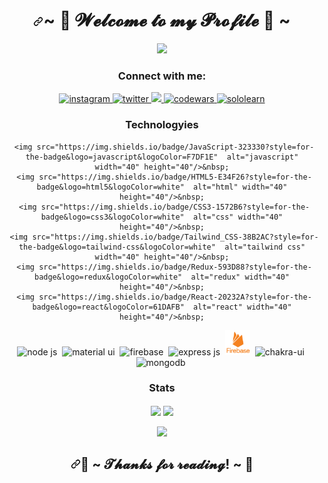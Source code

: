 <h1 align="center" dir="auto"><a id="user-content---𝓦𝓮𝓵𝓬𝓸𝓶𝓮-𝓽𝓸-𝓶𝔂-𝓟𝓻𝓸𝓯𝓲𝓵𝓮--" class="anchor" aria-hidden="true" href="#--𝓦𝓮𝓵𝓬𝓸𝓶𝓮-𝓽𝓸-𝓶𝔂-𝓟𝓻𝓸𝓯𝓲𝓵𝓮--"><svg class="octicon octicon-link" viewBox="0 0 16 16" version="1.1" width="16" height="16" aria-hidden="true"><path fill-rule="evenodd" d="M7.775 3.275a.75.75 0 001.06 1.06l1.25-1.25a2 2 0 112.83 2.83l-2.5 2.5a2 2 0 01-2.83 0 .75.75 0 00-1.06 1.06 3.5 3.5 0 004.95 0l2.5-2.5a3.5 3.5 0 00-4.95-4.95l-1.25 1.25zm-4.69 9.64a2 2 0 010-2.83l2.5-2.5a2 2 0 012.83 0 .75.75 0 001.06-1.06 3.5 3.5 0 00-4.95 0l-2.5 2.5a3.5 3.5 0 004.95 4.95l1.25-1.25a.75.75 0 00-1.06-1.06l-1.25 1.25a2 2 0 01-2.83 0z"></path></svg></a>~ <g-emoji class="g-emoji" alias="sparkling_heart" fallback-src="https://github.githubassets.com/images/icons/emoji/unicode/1f496.png">💖</g-emoji> 𝓦𝓮𝓵𝓬𝓸𝓶𝓮 𝓽𝓸 𝓶𝔂 𝓟𝓻𝓸𝓯𝓲𝓵𝓮 <g-emoji class="g-emoji" alias="sparkling_heart" fallback-src="https://github.githubassets.com/images/icons/emoji/unicode/1f496.png">💖</g-emoji> ~</h1>
<div id="header" align="center">
  <img src="https://media.giphy.com/media/M9gbBd9nbDrOTu1Mqx/giphy.gif" width="100"/>
</div>

 
 <div align="center" dir="auto">
  <h3>Connect with me: </h3>
  <a href="https://www.instagram.com/kyngcoder/" rel="nofollow">
    <img src="https://img.shields.io/badge/Instagram-E4405F?style=for-the-badge&logo=instagram&logoColor=white" alt="instagram" />
  </a>
     
  <a href="https://twitter.com/kyngCoder" rel="nofollow">
    <img src="https://img.shields.io/badge/Twitter-1DA1F2?style=for-the-badge&logo=twitter&logoColor=white" alt="twitter" />
  </a>
 
  <a href="https://www.linkedin.com/in/ricardo-merchant-012307239/" rel="nofollow">
    <img src="https://img.shields.io/badge/LinkedIn-0077B5?style=for-the-badge&logo=linkedin&logoColor=white">
  </a>  
  
   <a href="https://www.codewars.com/users/KyngCoder" rel="nofollow">
    <img src="https://img.shields.io/badge/Codewars-B1361E?style=for-the-badge&logo=Codewars&logoColor=white" alt="codewars" />
  </a>
  
  <a href="https://www.sololearn.com/profile/19109723" rel="nofollow">
    <img src="https://img.shields.io/badge/-Sololearn-3a464b?style=for-the-badge&logo=Sololearn&logoColor=white" alt="sololearn" />
  </a>
  
</div>
  

<div align="center">
  <h3>Technologyies</h3>
  

     <img src="https://img.shields.io/badge/JavaScript-323330?style=for-the-badge&logo=javascript&logoColor=F7DF1E"  alt="javascript" width="40" height="40"/>&nbsp;
     <img src="https://img.shields.io/badge/HTML5-E34F26?style=for-the-badge&logo=html5&logoColor=white"  alt="html" width="40" height="40"/>&nbsp;
     <img src="https://img.shields.io/badge/CSS3-1572B6?style=for-the-badge&logo=css3&logoColor=white"  alt="css" width="40" height="40"/>&nbsp;
     <img src="https://img.shields.io/badge/Tailwind_CSS-38B2AC?style=for-the-badge&logo=tailwind-css&logoColor=white"  alt="tailwind css" width="40" height="40"/>&nbsp;
     <img src="https://img.shields.io/badge/Redux-593D88?style=for-the-badge&logo=redux&logoColor=white"  alt="redux" width="40" height="40"/>&nbsp;
     <img src="https://img.shields.io/badge/React-20232A?style=for-the-badge&logo=react&logoColor=61DAFB"  alt="react" width="40" height="40"/>&nbsp;
  <img src="https://img.shields.io/badge/Node.js-339933?style=for-the-badge&logo=nodedotjs&logoColor=white" alt="node js" width="40" height="40"/>&nbsp;
  <img src="https://img.shields.io/badge/Material%20UI-007FFF?style=for-the-badge&logo=mui&logoColor=white" alt="material ui " width="40" height="40"/>&nbsp;
  <img src='https://img.shields.io/badge/firebase-ffca28?style=for-the-badge&logo=firebase&logoColor=black' alt="firebase" width="40" height="40"/>&nbsp;
  <img src="https://img.shields.io/badge/Express.js-000000?style=for-the-badge&logo=express&logoColor=white" alt="express js" width="40" height="40"/>&nbsp;
  <img src="https://github.com/devicons/devicon/blob/master/icons/firebase/firebase-plain-wordmark.svg" title="Firebase" alt="Firebase" width="40" height="40"/>&nbsp;
  <img src="https://img.shields.io/badge/Chakra--UI-319795?style=for-the-badge&logo=chakra-ui&logoColor=white"  alt="chakra-ui" width="40" height="40"/>&nbsp;
    <img src="https://img.shields.io/badge/MongoDB-4EA94B?style=for-the-badge&logo=mongodb&logoColor=white"  alt="mongodb" width="40" height="40"/>&nbsp;
</div>

<div align="center" dir="auto">
  <h3>Stats</h3>
  <img src="https://github-readme-stats.vercel.app/api?username=kyngcoder&show_icons=true&theme=radical" align="center" width="40%" data-canonical-src="https://github-readme-stats.vercel.app/api?username=kyngcoder&amp;show_icons=true&amp;locale=en" style="max-width: 100%;">
  
<img src="https://github-readme-streak-stats.herokuapp.com/?user=kyngcoder" align="center" width="40%" data-canonical-src="https://github-readme-streak-stats.herokuapp.com/?user=kyngcoder" style="max-width: 100%;">
</div>&nbsp


<div align="center">
<img src="https://github-profile-trophy.vercel.app/?username=kyngcoder" style="max-width:100%"; />
</div>
  



<h2 align="center" dir="auto"><a id="user-content---𝓣𝓱𝓪𝓷𝓴𝓼-𝓯𝓸𝓻-𝓻𝓮𝓪𝓭𝓲𝓷𝓰--" class="anchor" aria-hidden="true" href="#--𝓣𝓱𝓪𝓷𝓴𝓼-𝓯𝓸𝓻-𝓻𝓮𝓪𝓭𝓲𝓷𝓰--"><svg class="octicon octicon-link" viewBox="0 0 16 16" version="1.1" width="16" height="16" aria-hidden="true"><path fill-rule="evenodd" d="M7.775 3.275a.75.75 0 001.06 1.06l1.25-1.25a2 2 0 112.83 2.83l-2.5 2.5a2 2 0 01-2.83 0 .75.75 0 00-1.06 1.06 3.5 3.5 0 004.95 0l2.5-2.5a3.5 3.5 0 00-4.95-4.95l-1.25 1.25zm-4.69 9.64a2 2 0 010-2.83l2.5-2.5a2 2 0 012.83 0 .75.75 0 001.06-1.06 3.5 3.5 0 00-4.95 0l-2.5 2.5a3.5 3.5 0 004.95 4.95l1.25-1.25a.75.75 0 00-1.06-1.06l-1.25 1.25a2 2 0 01-2.83 0z"></path></svg></a><g-emoji class="g-emoji" alias="sparkling_heart" fallback-src="https://github.githubassets.com/images/icons/emoji/unicode/1f496.png">💖</g-emoji> ~ 𝓣𝓱𝓪𝓷𝓴𝓼 𝓯𝓸𝓻 𝓻𝓮𝓪𝓭𝓲𝓷𝓰! ~ <g-emoji class="g-emoji" alias="sparkling_heart" fallback-src="https://github.githubassets.com/images/icons/emoji/unicode/1f496.png">💖</g-emoji></h2>

</div>
